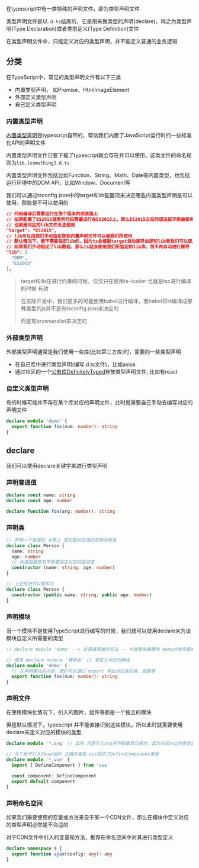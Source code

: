 在typescript中有一类特殊的声明文件，即为类型声明文件

类型声明文件是以`.d.ts`结尾的，它是用来做类型的声明(declare)，称之为类型声明(Type Declaration)或者类型定义(Type Definition)文件

在类型声明文件中，只能定义对应的类型声明，并不能定义普通的业务逻辑



## 分类

在TypeScript中，常见的类型声明文件有以下三类

+ 内置类型声明， 如Promise，HtmlImageElement
+ 外部定义类型声明
+ 自己定义类型声明



### 内置类型声明

[内置类型声明](https://github.com/microsoft/TypeScript/tree/main/lib)是typescript自带的、帮助我们内置了JavaScript运行时的一些标准化API的声明文件

内置类型声明文件只要下载了typescript就会存在并可以使用，这类文件的命名规则为`lib.[something].d.ts`

内置类型声明文件包括比如Function、String、Math、Date等内置类型，也包括运行环境中的DOM API，比如Window、Document等



我们可以通过tsconfig.json中的target和lib配置项来决定哪些内置类型声明是可以使用，那些是不可以使用的

```json
// 代码编译后需要运行在那个版本的浏览器上
// 如果配置了ES2015就表明代码需要运行在ES2015上，那么ES2015之后的语法就不能被使用
// 也就是对应的lib文件无法使用
"target": "ES2015",
// lib可以由我们手动指定那些内置声明文件可以被我们所使用
// 默认情况下，是不需要指定lib的，因为ts会根据target自动推导出那些lib是我们可以使用的
// 如果我们手动指定了lib数组，那么ts就会使用我们所指定的lib库，而不再自动进行推导
"lib": [
  "DOM",
  "ES2015"
],
```

> target和lib在进行约束的时候，仅仅只在使用ts-loader 也就是tsc进行编译的时候 有效
>
> 在实际开发中，我们更多的可能使用babel进行编译，而babel将ts编译成那种类型的js并不是有tsconfig.json来决定的
>
> 而是有browserslist来决定的



### 外部类型声明

外部类型声明通常是我们使用一些库(比如第三方库)时，需要的一些类型声明

+ 在自己库中进行类型声明(编写.d.ts文件)，比如axios
+ 通过社区的一个[公有库DefinitelyTyped](https://www.typescriptlang.org/dt/search?search=)存放类型声明文件, 比如有react



### 自定义类型声明

有的时候可能并不存在某个库对应的声明文件，此时就需要自己手动去编写对应的声明文件

```ts
declare module 'demo' {
  export function foo(num: number): string
}
```



## declare

我们可以使用declare关键字来进行类型声明



### 声明普通值

```ts
declare const name: string
declare const age: number

declare function foo(arg: number): string
```



### 声明类

```ts
// 声明一个类类型 本质上 其实是对应类的实例的类型
declare class Person {
  name: string
  age: number
  // 构造函数签名不需要指定对应的返回值
  constructor (name: string, age: number)
}
```

```ts
// 上述写法可以简写为
declare class Person {
  constructor (public name: string, public age: number)
}
```



### 声明模块

当一个模块不是使用TypeScript进行编写的时候，我们就可以使用declare来为该模块自定义所需要的类型

```ts
// declare module 'demo' --> 这是最简单的写法 -- 也就意味着模块 demo的类型是any

// 使用 declare module '模块名' {} 来定义对应的模块
declare module 'demo' {
  // 在声明模块的内部，我们可以通过 export 导出对应库的类、函数等
  export function foo(num: number): string
}
```



### 声明文件

在使用模块化情况下，引入的图片，组件等都是一个独立的模块

但是默认情况下，typescript 并不能直接识别这些模块，所以此时就需要使用declare来定义对应的模块的类型

```ts
declare module '*.svg' // 此时 只能引入svg并不能做其它操作，因为对应svg的类型是any

// 为了给予引入的vue组件 正确的类型 vue提供了DefineComponent类型
declare module '*.vue' {
  import { DefineComponent } from 'vue'

  const component: DefineComponent
  export default component
}
```



### 声明命名空间

如果我们需要使用的变量或方法来自于某一个CDN文件，那么在模块中定义对应的类型声明必然是不合适的

对于CDN文件中引入的变量和方法，推荐在命名空间中对其进行类型定义

```ts
declare namespace $ {
  export function ajax(config: any): any
}
```